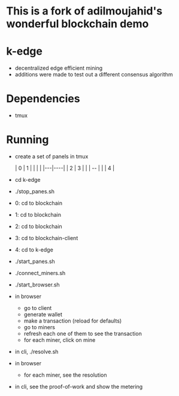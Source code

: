 
# This is a fork of adilmoujahid's wonderful blockchain demo
# k-edge
  - decentralized edge efficient mining
  - additions were made to test out a different consensus algorithm
# Dependencies
  - tmux
# Running
  - create a set of panels in tmux

    | 0 | 1  |
    |   |    |
    |---|----|
    | 2 | 3  |
    |   | -- |
    |   | 4  |

  - cd k-edge
  - ./stop_panes.sh
  - 0: cd to blockchain
  - 1: cd to blockchain
  - 2: cd to blockchain
  - 3: cd to blockchain-client
  - 4: cd to k-edge
  - ./start_panes.sh
  - ./connect_miners.sh
  - ./start_browser.sh
  - in browser
    - go to client
    - generate wallet
    - make a transaction (reload for defaults)
    - go to miners
    - refresh each one of them to see the transaction
    - for each miner, click on mine
  - in cli, ./resolve.sh
  - in browser
    - for each miner, see the resolution
  - in cli, see the proof-of-work and show the metering
